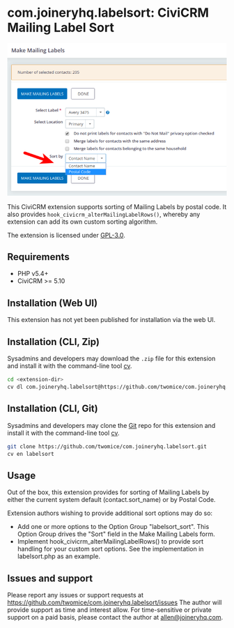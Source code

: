 # com.joineryhq.labelsort: CiviCRM Mailing Label Sort

![Screenshot](/images/labelsort.png)

This CiviCRM extension supports sorting of Mailing Labels by postal code. It also
provides `hook_civicrm_alterMailingLabelRows()`, whereby any extension can
add its own custom sorting algorithm.

The extension is licensed under [GPL-3.0](LICENSE.txt).

## Requirements

* PHP v5.4+
* CiviCRM >= 5.10

## Installation (Web UI)

This extension has not yet been published for installation via the web UI.

## Installation (CLI, Zip)

Sysadmins and developers may download the `.zip` file for this extension and
install it with the command-line tool [cv](https://github.com/civicrm/cv).

```bash
cd <extension-dir>
cv dl com.joineryhq.labelsort@https://github.com/twomice/com.joineryhq.labelsort/archive/master.zip
```

## Installation (CLI, Git)

Sysadmins and developers may clone the [Git](https://en.wikipedia.org/wiki/Git) repo for this extension and
install it with the command-line tool [cv](https://github.com/civicrm/cv).

```bash
git clone https://github.com/twomice/com.joineryhq.labelsort.git
cv en labelsort
```

## Usage

Out of the box, this extension provides for sorting of Mailing Labels by either
the current system default (contact.sort_name) or by Postal Code. 

Extension authors wishing to provide additional sort options may do so:
* Add one or more options to the Option Group "labelsort_sort". This Option 
  Group drives the "Sort" field in the Make Mailing Labels form.
* Implement hook_civicrm_alterMailingLabelRows() to provide sort handling for your
  custom sort options. See the implementation in labelsort.php as an example.

## Issues and support

Please report any issues or support requests at https://github.com/twomice/com.joineryhq.labelsort/issues
The author will provide support as time and interest allow. For time-sensitive or
private support on a paid basis, please contact the author at allen@joineryhq.com.